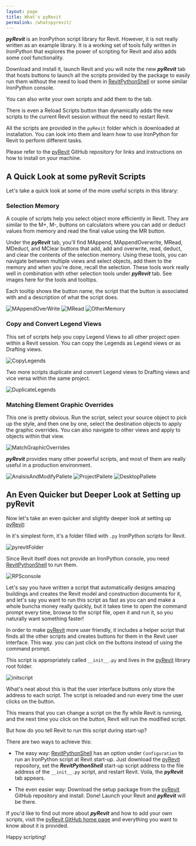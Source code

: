 ```yaml
---
layout: page
title: What's pyRevit
permalink: /whatspyrevit/
---
```


***pyRevit*** is an IronPython script library for Revit.
However, it is not really written as an example library.
It is a working set of tools fully written in IronPython that explores the power of scripting for Revit and also adds some cool functionality.

Download and install it, launch Revit and you will note the new ***pyRevit*** tab that hosts buttons to launch all the scripts provided by the package to easily run them without the need to load them in [RevitPythonShell](https://github.com/architecture-building-systems/revitpythonshell) or some similar IronPython console.

You can also write your own scripts and add them to the tab.

There is even a Reload Scripts button than dynamically adds the new scripts to the current Revit session without the need to restart Revit.

All the scripts are provided in the `pyRevit` folder which is downloaded at installation.
You can look into them and learn how to use IronPython for Revit to perform different tasks.

Please refer to the [pyRevit](https://github.com/eirannejad/pyRevit) GitHub repository for links and instructions on how to install on your machine.


## A Quick Look at some pyRevit Scripts

Let's take a quick look at some of the more useful scripts in this library:

### Selection Memory

A couple of scripts help you select object more efficiently in Revit. They are similar to the M+, M-, buttons on calculators where you can add or deduct values from memory and read the final value using the MR button.

Under the ***pyRevit*** tab, you'll find MAppend, MAppendOverwrite, MRead, MDeduct, and MClear buttons that add, add and overwrite, read, deduct, and clear the contents of the selection memory. Using these tools, you can navigate between multiple views and select objects, add them to the memory and when you're done, recall the selection. These tools work really well in combination with other selection tools under ***pyRevit*** tab. See images here for the tools and tooltips.

Each tooltip shows the button name, the script that the button is associated with and a description of what the script does.

![MAppendOverWrite](http://eirannejad.github.io/pyRevit/images/mappendoverwrite.png)
![MRead](http://eirannejad.github.io/pyRevit/images/mread.png)
![OtherMemory](http://eirannejad.github.io/pyRevit/images/othermemory.png)

### Copy and Convert Legend Views

This set of scripts help you copy Legend Views to all other project open within a Revit session.
You can copy the Legends as Legend views or as Drafting views.

![CopyLegends](http://eirannejad.github.io/pyRevit/images/copylegends.png)

Two more scripts duplicate and convert Legend views to Drafting views and vice versa within the same project.

![DuplicateLegends](http://eirannejad.github.io/pyRevit/images/convertlegends.png)

### Matching Element Graphic Overrides

This one is pretty obvious. Run the script, select your source object to pick up the style, and then one by one, select the destination objects to apply the graphic overrides. You can also navigate to other views and apply to objects within that view.

![MatchGraphicOverrides](http://eirannejad.github.io/pyRevit/images/matchgraphicoverrides.png)

***pyRevit*** provides many other powerful scripts, and most of them are really useful in a production environment.

![AnalsisAndModifyPallete](http://eirannejad.github.io/pyRevit/images/analysisandmodifypallete.png)
![ProjectPallete](http://eirannejad.github.io/pyRevit/images/projectpallete.png)
![DesktopPallete](http://eirannejad.github.io/pyRevit/images/desktoppallete.png)


## An Even Quicker but Deeper Look at Setting up pyRevit

Now let's take an even quicker and slightly deeper look at setting up [pyRevit](https://github.com/eirannejad/pyRevit):

In it's simplest form, it's a folder filled with `.py` IronPython scripts for Revit.

![pyrevitFolder](http://eirannejad.github.io/pyRevit/images/pyrevitfolder.png)

Since Revit itself does not provide an IronPython console, you
need [RevitPythonShell](https://github.com/architecture-building-systems/revitpythonshell) to
run them.

![RPSconsole](http://eirannejad.github.io/pyRevit/images/revitpythonshellconsole.png)

Let's say you have written a script that automatically designs amazing buildings and creates the Revit model and construction documents for it, and let's say you want to run this script as fast as you can and make a whole buncha money really quickly, but it takes time to open the command prompt every time, browse to the script file, open it and run it, so you naturally want something faster!

In order to make [pyRevit](https://github.com/eirannejad/pyRevit) more user friendly, it includes a helper script that finds all the other scripts and creates buttons for them in the Revit user interface.
This way. you can just click on the buttons instead of using the command prompt.

This script is appropriately called `__init__.py` and lives in
the [pyRevit](https://github.com/eirannejad/pyRevit) library root folder.

![initscript](http://eirannejad.github.io/pyRevit/images/initscript.png)

What's neat about this is that the user interface buttons only store the address to each script.
The script is reloaded and run every time the user clicks on the button.

This means that you can change a script on the fly while Revit is running, and the next time you click on the button, Revit will run the modified script.

But how do you tell Revit to run this script during start-up?

There are two ways to achieve this:

- The easy way:
[RevitPythonShell](https://github.com/architecture-building-systems/revitpythonshell) has
an option under `Configuration` to run an IronPython script at Revit start-up. Just download
the [pyRevit](https://github.com/eirannejad/pyRevit) repository,
set the ***RevitPythonShell*** start-up script address to the file address of the `__init__.py` script, and restart Revit.
Voila, the ***pyRevit*** tab appears.

- The even easier way:
Download the setup package from
the [pyRevit](https://github.com/eirannejad/pyRevit) GitHub repository and install.
Done! Launch your Revit and ***pyRevit*** will be there.

If you'd like to find out more about ***pyRevit*** and how to add your own scripts, visit the [pyRevit GitHub home page](https://github.com/eirannejad/pyRevit) and everything you want to know about it is provided.

Happy scripting!
		